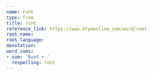 ```yaml
---
name: runt
type: free
title: runt
reference_link: https://www.etymonline.com/word/runt
root_name: 
root_language: 
denotation: 
word_sums:
- sum: 'Runt + '
  respelling: runt
---
```

